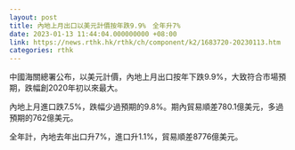 ```yaml
---
layout: post
title: 內地上月出口以美元計價按年跌9.9%　全年升7%
date: 2023-01-13 11:44:04.000000000 +08:00
link: https://news.rthk.hk/rthk/ch/component/k2/1683720-20230113.htm
categories: rthk
---
```


中國海關總署公布，以美元計價，內地上月出口按年下跌9.9%，大致符合市場預期，跌幅創2020年初以來最大。

內地上月進口跌7.5%，跌幅少過預期的9.8%。期內貿易順差780.1億美元，多過預期的762億美元。

全年計，內地去年出口升7%，進口升1.1%，貿易順差8776億美元。
